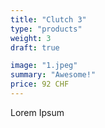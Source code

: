 ```yaml
---
title: "Clutch 3"
type: "products"
weight: 3
draft: true

image: "1.jpeg"
summary: "Awesome!"
price: 92 CHF
---
```


Lorem Ipsum
